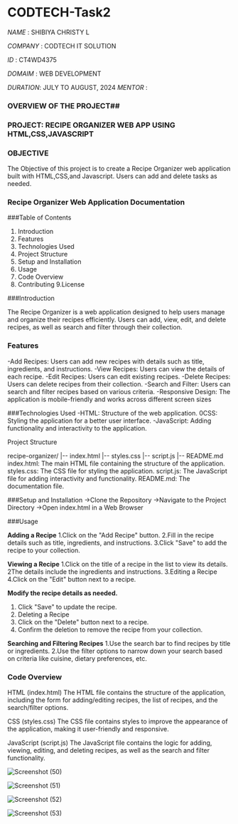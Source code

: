 # CODTECH-Task2

*NAME*    : SHIBIYA CHRISTY L                                                                                                                                                                                                                

*COMPANY* : CODTECH IT SOLUTION 

*ID*      : CT4WD4375

*DOMAIM*  : WEB DEVELOPMENT

*DURATION*: JULY TO AUGUST, 2024
*MENTOR*  : 

### OVERVIEW OF THE PROJECT##

### PROJECT: RECIPE ORGANIZER WEB APP USING HTML,CSS,JAVASCRIPT

### OBJECTIVE
The Objective of this project is to create a Recipe Organizer web application built with HTML,CSS,and Javascript.
Users can add and delete tasks as needed. 

### Recipe Organizer Web Application Documentation

###Table of Contents

1. Introduction
2. Features
3. Technologies Used
4. Project Structure
5. Setup and Installation
6. Usage
7. Code Overview
8. Contributing
9.License

###Introduction

 The Recipe Organizer is a web application designed to help users manage and organize their recipes efficiently. Users can add, view, edit, and delete recipes, as well as search and filter through their collection.

### Features

-Add Recipes: Users can add new recipes with details such as title, ingredients, and instructions.
-View Recipes: Users can view the details of each recipe.
-Edit Recipes: Users can edit existing recipes.
-Delete Recipes: Users can delete recipes from their collection.
-Search and Filter: Users can search and filter recipes based on various criteria.
-Responsive Design: The application is mobile-friendly and works across different screen sizes


###Technologies Used
-HTML: Structure of the web application.
0CSS: Styling the application for a better user interface.
-JavaScript: Adding functionality and interactivity to the application.

Project Structure

recipe-organizer/
|-- index.html
|-- styles.css
|-- script.js
|-- README.md
index.html: The main HTML file containing the structure of the application.
styles.css: The CSS file for styling the application.
script.js: The JavaScript file for adding interactivity and functionality.
README.md: The documentation file.

###Setup and Installation
  ->Clone the Repository
  ->Navigate to the Project Directory
  ->Open index.html in a Web Browser


###Usage

**Adding a Recipe**
1.Click on the "Add Recipe" button.
2.Fill in the recipe details such as title, ingredients, and instructions.
3.Click "Save" to add the recipe to your collection.

**Viewing a Recipe**
1.Click on the title of a recipe in the list to view its details.
2The details include the ingredients and instructions.
3.Editing a Recipe
4.Click on the "Edit" button next to a recipe.

**Modify the recipe details as needed.**
1. Click "Save" to update the recipe.
2. Deleting a Recipe
3. Click on the "Delete" button next to a recipe.
4. Confirm the deletion to remove the recipe from your collection.
 
**Searching and Filtering Recipes**
1.Use the search bar to find recipes by title or ingredients.
2.Use the filter options to narrow down your search based on criteria like cuisine, dietary preferences, etc.

### Code Overview

HTML (index.html)
The HTML file contains the structure of the application, including the form for adding/editing recipes, the list of recipes, and the search/filter options.

CSS (styles.css)
The CSS file contains styles to improve the appearance of the application, making it user-friendly and responsive.

JavaScript (script.js)
The JavaScript file contains the logic for adding, viewing, editing, and deleting recipes, as well as the search and filter functionality.



![Screenshot (50)](https://github.com/user-attachments/assets/773ca482-9509-41ee-b6b1-2cc3e64dbd56)

![Screenshot (51)](https://github.com/user-attachments/assets/964beec1-ae60-44d0-bdf3-fd31d2002149)

![Screenshot (52)](https://github.com/user-attachments/assets/45d15641-fac9-48ae-b94d-ff55cd275292)

![Screenshot (53)](https://github.com/user-attachments/assets/f77e9057-179b-48dd-b37a-a1024f59464b)





